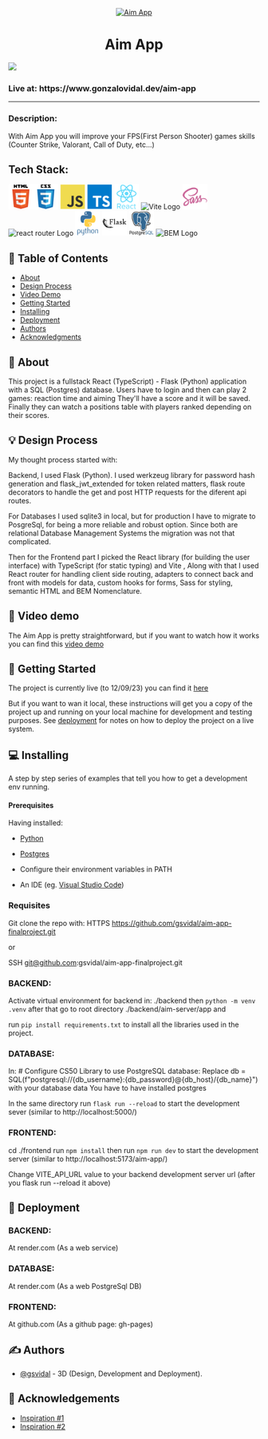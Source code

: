 <p align="center">
  <a href="https://www.gonzalovidal.dev/aim-app" rel="noopener">
    <img width=80px height=80px src="https://i.postimg.cc/ncFbrPCD/aim-logo-trans.png" alt="Aim App">
  </a>
</p>

<h1 align="center">Aim App</h1>
<a href="https://www.gonzalovidal.dev/aim-app">
  <img src="https://i.postimg.cc/zXdy7sHM/aim-app.gif" width="700">
</a> 
<h3>Live at: https://www.gonzalovidal.dev/aim-app</h3>

---

<h3 align="left">Description:</h3>
<p align="left"> With Aim App you will improve your FPS(First Person Shooter) games skills (Counter Strike, Valorant, Call of Duty, etc...)
</p>

## Tech Stack:

<img src="https://raw.githubusercontent.com/devicons/devicon/55609aa5bd817ff167afce0d965585c92040787a/icons/html5/html5-original-wordmark.svg" alt="html5 Logo" width="50" height="50"/><img src="https://raw.githubusercontent.com/devicons/devicon/55609aa5bd817ff167afce0d965585c92040787a/icons/css3/css3-original-wordmark.svg" alt="css3 Logo" width="50" height="50"/>
<img src="https://raw.githubusercontent.com/devicons/devicon/55609aa5bd817ff167afce0d965585c92040787a/icons/javascript/javascript-original.svg" alt="Javascript Logo" width="50" height="50"/>
<img src="https://raw.githubusercontent.com/devicons/devicon/55609aa5bd817ff167afce0d965585c92040787a/icons/typescript/typescript-original.svg" alt="Typescript Logo" width="50" height="50"/>
<img src="https://raw.githubusercontent.com/devicons/devicon/55609aa5bd817ff167afce0d965585c92040787a/icons/react/react-original-wordmark.svg" alt="react Logo" width="50" height="50"/>
<img src="https://vitejs.dev/logo.svg" alt="Vite Logo" width="50" height="50"/>
<img src="https://raw.githubusercontent.com/devicons/devicon/55609aa5bd817ff167afce0d965585c92040787a/icons/sass/sass-original.svg" alt="Sass Logo" width="50" height="50"/>
<img src="https://reactrouter.com/_brand/react-router-stacked-color.png" alt="react router Logo" width="90" height="50"/>
<img src="https://raw.githubusercontent.com/devicons/devicon/55609aa5bd817ff167afce0d965585c92040787a/icons/python/python-original-wordmark.svg" alt="Python Logo" width="50" height="50"/>
<img src="https://raw.githubusercontent.com/devicons/devicon/55609aa5bd817ff167afce0d965585c92040787a/icons/flask/flask-original-wordmark.svg" alt="Flask Logo" width="50" height="50"/>
<img src="https://raw.githubusercontent.com/devicons/devicon/55609aa5bd817ff167afce0d965585c92040787a/icons/postgresql/postgresql-original-wordmark.svg" alt="Python Logo" width="50" height="50"/>
<img src="https://devopedia.org/images/article/152/3612.1549627952.png" alt="BEM Logo" width="50" height="50" />

## 📝 Table of Contents

- [About](#about)
- [Design Process](#design_process)
- [Video Demo](#video_demo)
- [Getting Started](#getting_started)
- [Installing](#installing)
- [Deployment](#deployment)
- [Authors](#authors)
- [Acknowledgments](#acknowledgement)

## 🧐 About <a name = "about"></a>

This project is a fullstack React (TypeScript) - Flask (Python) application with a SQL (Postgres) database.
Users have to login and then can play 2 games: reaction time and aiming
They'll have a score and it will be saved.
Finally they can watch a positions table with players ranked depending on their scores.

## 💡 Design Process <a name = "design_process"></a>

My thought process started with:

Backend, I used Flask (Python). I used werkzeug library for password hash generation and flask_jwt_extended for token related matters, flask route decorators to handle the get and post HTTP requests for the diferent api routes.

For Databases I used sqlite3 in local, but for production I have to migrate to PosgreSql, for being a more reliable and robust option. Since both are relational Database Management Systems the migration was not that complicated.

Then for the Frontend part I picked the React library (for building the user interface) with TypeScript (for static typing) and Vite , Along with that I used React router for handling client side routing, adapters to connect back and front with models for data, custom hooks for forms, Sass for styling, semantic HTML and BEM Nomenclature.

## 🎥 Video demo <a name = "video_demo"></a>

The Aim App is pretty straightforward, but if you want to watch how it works you can find this [video demo](https://youtu.be/u3DSFnG-oLk)

## 🏁 Getting Started <a name = "getting_started"></a>

The project is currently live (to 12/09/23) you can find it [here](https://www.gonzalovidal.dev/aim-app)

But if you want to wan it local, these instructions will get you a copy of the project up and running on your local machine for development and testing purposes. See [deployment](#deployment) for notes on how to deploy the project on a live system.

## 💻 Installing <a name = "installing"></a>

A step by step series of examples that tell you how to get a development env running.

#### Prerequisites

Having installed:

- [Python](https://www.python.org/downloads/)

- [Postgres](https://www.postgresql.org/download/)

- Configure their environment variables in PATH

- An IDE (eg. [Visual Studio Code](https://code.visualstudio.com/))

### Requisites

Git clone the repo with:
HTTPS
https://github.com/gsvidal/aim-app-finalproject.git

or

SSH
git@github.com:gsvidal/aim-app-finalproject.git

### BACKEND:

Activate virtual environment for backend in:
./backend
then
`python -m venv .venv`
after that go to root directory
./backend/aim-server/app
and

run `pip install requirements.txt` to install all the libraries used in the project.

### DATABASE:

In: # Configure CS50 Library to use PostgreSQL database:
Replace db = SQL(f"postgresql://{db_username}:{db_password}@{db_host}/{db_name}")
with your database data
You have to have installed postgres

In the same directory run `flask run --reload` to start the development sever (similar to http://localhost:5000/)

### FRONTEND:

cd ./frontend
run `npm install`
then
run `npm run dev` to start the development server (similar to http://localhost:5173/aim-app/)

Change VITE_API_URL value to your backend development server url (after you flask run --reload it above)

## 🚀 Deployment <a name = "deployment"></a>

### BACKEND:

At render.com (As a web service)

### DATABASE:

At render.com (As a web PostgreSql DB)

### FRONTEND:

At github.com (As a github page: gh-pages)

## ✍️ Authors <a name = "authors"></a>

- [@gsvidal](https://github.com/gsvidal) - 3D (Design, Development and Deployment).

## 🎉 Acknowledgements <a name = "acknowledgement"></a>

- [Inspiration #1](https://humanbenchmark.com/)
- [Inspiration #2](https://aimlab.gg/)
